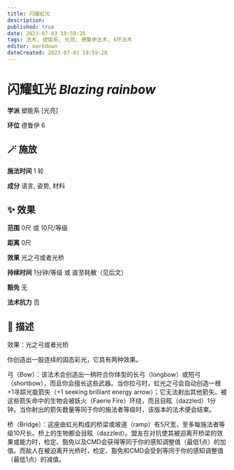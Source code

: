 ```yaml
---
title: 闪耀虹光
description: 
published: true
date: 2023-07-03 19:59:28
tags: 法术, 塑能系, 光亮, 德鲁伊法术, 6环法术
editor: markdown
dateCreated: 2023-07-03 19:59:28
---
```


# **闪耀虹光** *Blazing rainbow*

**学派** 塑能系 \[光亮\] 

**环位** 德鲁伊 6

## 🪄 施放

**施法时间** 1 轮

**成分** 语言, 姿势, 材料

## ✨ 效果  

**范围** 0尺 或 10尺/等级

**距离** 0尺 

**效果** 光之弓或者光桥 

**持续时间** 1分钟/等级 或 直至耗散（见后文） 

**豁免** 无

**法术抗力** 否

## 📖 描述

效果：光之弓或者光桥

你创造出一股连续的固态彩光，它具有两种效果。

弓（Bow）：该法术会创造出一柄符合你体型的长弓（longbow）或短弓（shortbow），而且你会擅长这些武器。当你拉弓时，虹光之弓会自动创造一根+1寻踪光能箭矢（+1 seeking brilliant energy arrow）；它无法射出其他箭矢。被这些箭矢命中的生物会被妖火（Faerie Fire）环绕，而且目眩（dazzled）1分钟。当你射出的箭矢数量等同于你的施法者等级时，该版本的法术便会结束。

桥（Bridge）：这座由虹光构成的桥梁或坡道（ramp）有5尺宽，至多每施法者等级10尺长。桥上的生物都会目眩（dazzled）。盟友在对抗使其被迫离开桥梁的效果或能力时，检定、豁免以及CMD会获得等同于你的感知调整值（最低1点）的加值。而敌人在被迫离开光桥时，检定、豁免和CMD会受到等同于你的感知调整值（最低1点）的减值。
    